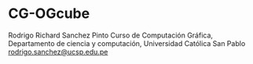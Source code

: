 # CG-OGcube

Rodrigo Richard Sanchez Pinto
Curso de Computación Gráfica, Departamento de ciencia y computación, Universidad Católica San Pablo
rodrigo.sanchez@ucsp.edu.pe

